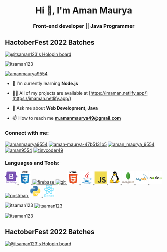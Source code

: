<h1 align="center">Hi 👋, I'm Aman Maurya</h1>
<h3 align="center">Front-end developer || Java Programmer</h3>

<h2>HactoberFest 2022 Batches</h2>

[![@itsaman123's Holopin board](https://holopin.me/itsaman123)](https://holopin.io/@itsaman123)

<p align="left"> <img src="https://komarev.com/ghpvc/?username=itsaman123&label=Profile%20views&color=0e75b6&style=flat" alt="itsaman123" /> </p>

<p align="left"> <a href="https://twitter.com/amanmaurya9554" target="blank"><img src="https://img.shields.io/twitter/follow/amanmaurya9554?logo=twitter&style=for-the-badge" alt="amanmaurya9554" /></a> </p>

- 🌱 I’m currently learning **Node.js**

- 👨‍💻 All of my projects are available at [https://imaman.netlify.app/](https://imaman.netlify.app/)

- 💬 Ask me about **Web Development, Java**

- 📫 How to reach me **m.amanmaurya49@gmail.com**

<h3 align="left">Connect with me:</h3>
<p align="left">
<a href="https://twitter.com/amanmaurya9554" target="blank"><img align="center" src="https://raw.githubusercontent.com/rahuldkjain/github-profile-readme-generator/master/src/images/icons/Social/twitter.svg" alt="amanmaurya9554" height="30" width="40" /></a>
<a href="https://linkedin.com/in/aman-maurya-47b5131b5" target="blank"><img align="center" src="https://raw.githubusercontent.com/rahuldkjain/github-profile-readme-generator/master/src/images/icons/Social/linked-in-alt.svg" alt="aman-maurya-47b5131b5" height="30" width="40" /></a>
<a href="https://instagram.com/aman_maurya_9554" target="blank"><img align="center" src="https://raw.githubusercontent.com/rahuldkjain/github-profile-readme-generator/master/src/images/icons/Social/instagram.svg" alt="aman_maurya_9554" height="30" width="40" /></a>
<a href="https://www.codechef.com/users/aman9554" target="blank"><img align="center" src="https://cdn.jsdelivr.net/npm/simple-icons@3.1.0/icons/codechef.svg" alt="aman9554" height="30" width="40" /></a>
<a href="https://www.leetcode.com/tinycoder49" target="blank"><img align="center" src="https://raw.githubusercontent.com/rahuldkjain/github-profile-readme-generator/master/src/images/icons/Social/leet-code.svg" alt="tinycoder49" height="30" width="40" /></a>
</p>

<h3 align="left">Languages and Tools:</h3>
<p align="left"> <a href="https://getbootstrap.com" target="_blank" rel="noreferrer"> <img src="https://raw.githubusercontent.com/devicons/devicon/master/icons/bootstrap/bootstrap-plain-wordmark.svg" alt="bootstrap" width="40" height="40"/> </a> <a href="https://www.w3schools.com/css/" target="_blank" rel="noreferrer"> <img src="https://raw.githubusercontent.com/devicons/devicon/master/icons/css3/css3-original-wordmark.svg" alt="css3" width="40" height="40"/> </a> <a href="https://firebase.google.com/" target="_blank" rel="noreferrer"> <img src="https://www.vectorlogo.zone/logos/firebase/firebase-icon.svg" alt="firebase" width="40" height="40"/> </a> <a href="https://git-scm.com/" target="_blank" rel="noreferrer"> <img src="https://www.vectorlogo.zone/logos/git-scm/git-scm-icon.svg" alt="git" width="40" height="40"/> </a> <a href="https://www.w3.org/html/" target="_blank" rel="noreferrer"> <img src="https://raw.githubusercontent.com/devicons/devicon/master/icons/html5/html5-original-wordmark.svg" alt="html5" width="40" height="40"/> </a> <a href="https://www.java.com" target="_blank" rel="noreferrer"> <img src="https://raw.githubusercontent.com/devicons/devicon/master/icons/java/java-original.svg" alt="java" width="40" height="40"/> </a> <a href="https://developer.mozilla.org/en-US/docs/Web/JavaScript" target="_blank" rel="noreferrer"> <img src="https://raw.githubusercontent.com/devicons/devicon/master/icons/javascript/javascript-original.svg" alt="javascript" width="40" height="40"/> </a> <a href="https://www.linux.org/" target="_blank" rel="noreferrer"> <img src="https://raw.githubusercontent.com/devicons/devicon/master/icons/linux/linux-original.svg" alt="linux" width="40" height="40"/> </a> <a href="https://www.mongodb.com/" target="_blank" rel="noreferrer"> <img src="https://raw.githubusercontent.com/devicons/devicon/master/icons/mongodb/mongodb-original-wordmark.svg" alt="mongodb" width="40" height="40"/> </a> <a href="https://www.mysql.com/" target="_blank" rel="noreferrer"> <img src="https://raw.githubusercontent.com/devicons/devicon/master/icons/mysql/mysql-original-wordmark.svg" alt="mysql" width="40" height="40"/> </a> <a href="https://nodejs.org" target="_blank" rel="noreferrer"> <img src="https://raw.githubusercontent.com/devicons/devicon/master/icons/nodejs/nodejs-original-wordmark.svg" alt="nodejs" width="40" height="40"/> </a> <a href="https://postman.com" target="_blank" rel="noreferrer"> <img src="https://www.vectorlogo.zone/logos/getpostman/getpostman-icon.svg" alt="postman" width="40" height="40"/> </a> <a href="https://www.python.org" target="_blank" rel="noreferrer"> <img src="https://raw.githubusercontent.com/devicons/devicon/master/icons/python/python-original.svg" alt="python" width="40" height="40"/> </a> <a href="https://reactjs.org/" target="_blank" rel="noreferrer"> <img src="https://raw.githubusercontent.com/devicons/devicon/master/icons/react/react-original-wordmark.svg" alt="react" width="40" height="40"/> </a> </p>

<p><img align="left" src="https://github-readme-stats.vercel.app/api/top-langs?username=itsaman123&show_icons=true&locale=en&layout=compact" alt="itsaman123" /></p>

<p>&nbsp;<img align="center" src="https://github-readme-stats.vercel.app/api?username=itsaman123&show_icons=true&locale=en" alt="itsaman123" /></p>

<p><img align="center" src="https://github-readme-streak-stats.herokuapp.com/?user=itsaman123&" alt="itsaman123" /></p>

<h2>HactoberFest 2022 Batches</h2>

[![@itsaman123's Holopin board](https://holopin.me/itsaman123)](https://holopin.io/@itsaman123)
